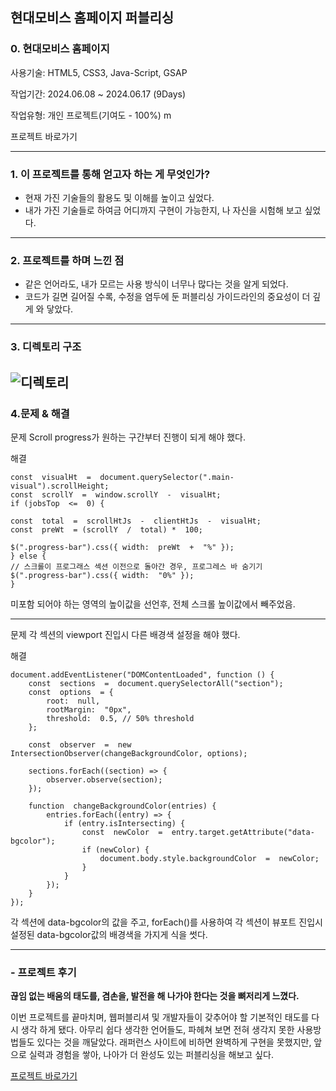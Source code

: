 ## 현대모비스 홈페이지 퍼블리싱 

### 0. 현대모비스 홈페이지

사용기술: HTML5, CSS3, Java-Script, GSAP

작업기간: 2024.06.08 ~ 2024.06.17 (9Days)

작업유형: 개인 프로젝트(기여도 - 100%)
m


<a href="http://127.0.0.1:5500/index.html" target="_blank" style="text-decoration: none;">프로젝트 바로가기</a>

---

### 1. 이 프로젝트를 통해 얻고자 하는 게 무엇인가?

 

 - 현재 가진 기술들의 활용도 및 이해를 높이고 싶었다.
 - 내가 가진 기술들로 하여금 어디까지 구현이 가능한지, 나 자신을 시험해 보고 싶었다.

---
### 2. 프로젝트를 하며 느낀 점

 - 같은 언어라도, 내가 모르는 사용 방식이 너무나 많다는 것을 알게 되었다.
 - 코드가 길면 길어질 수록, 수정을 염두에 둔 퍼블리싱 가이드라인의 중요성이 더 깊게 와 닿았다.

---
### 3. 디렉토리 구조
![디렉토리](https://github.com/Minseong0000/adsf/assets/160007497/f88c2fe9-f931-4892-a5d0-5b8188ccb5e9)
---
### 4.문제 & 해결

문제
Scroll progress가 원하는 구간부터  진행이 되게 해야 했다.

해결

    const  visualHt  =  document.querySelector(".main-visual").scrollHeight;
    const  scrollY  =  window.scrollY  -  visualHt;
    if (jobsTop  <=  0) {
    
    const  total  =  scrollHtJs  -  clientHtJs  -  visualHt;
    const  preWt  = (scrollY  /  total) *  100;
    
    $(".progress-bar").css({ width:  preWt  +  "%" });
    } else {
    // 스크롤이 프로그래스 섹션 이전으로 돌아간 경우, 프로그레스 바 숨기기
    $(".progress-bar").css({ width:  "0%" });
    }

미포함 되어야 하는 영역의 높이값을 선언후, 전체 스크롤 높이값에서 빼주었음.  

---

문제 
각 섹션의 viewport 진입시 다른 배경색 설정을 해야 했다. 

해결

    document.addEventListener("DOMContentLoaded", function () {
	    const  sections  =  document.querySelectorAll("section");
	    const  options  = {
		    root:  null,
		    rootMargin:  "0px",
		    threshold:  0.5, // 50% threshold
		};
    
	    const  observer  =  new  IntersectionObserver(changeBackgroundColor, options);
   
	    sections.forEach((section) => {
		    observer.observe(section);
	    });

	    function  changeBackgroundColor(entries) {
		    entries.forEach((entry) => {
			    if (entry.isIntersecting) {
				    const  newColor  =  entry.target.getAttribute("data-bgcolor");
				    if (newColor) {
					    document.body.style.backgroundColor  =  newColor;
					}  
				}
			});
		}
	});	

각 섹션에 data-bgcolor의 값을 주고, forEach()를 사용하여 각 섹션이 뷰포트 진입시 설정된 data-bgcolor값의 배경색을 가지게 식을 썻다.

---
### - 프로젝트 후기

**끊임 없는 배움의 태도를, 겸손을, 발전을 해 나가야 한다는 것을 뼈저리게 느꼈다.**

이번 프로젝트를 끝마치며, 웹퍼블리셔 및 개발자들이 갖추어야 할 기본적인 태도를 다시 생각 하게 됐다. 아무리 쉽다 생각한 언어들도, 파헤쳐 보면 전혀 생각지 못한 사용방법들도 있다는 것을 깨달았다. 래퍼런스 사이트에 비하면 완벽하게 구현을 못했지만, 앞으로 실력과 경험을 쌓아, 나아가 더 완성도 있는 퍼블리싱을 해보고 싶다.

[프로젝트 바로가기](file:///C:/Users/G7/Desktop/%ED%98%84%EB%8C%80%EB%AA%A8%EB%B9%84%EC%8A%A4/adsf/index.html)
